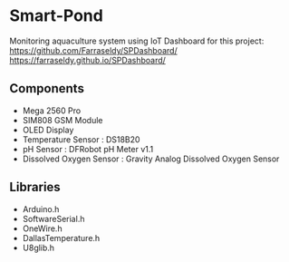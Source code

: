 # Smart-Pond
Monitoring aquaculture system using IoT
Dashboard for this project:
https://github.com/Farraseldy/SPDashboard/
https://farraseldy.github.io/SPDashboard/

## Components
 - Mega 2560 Pro
 - SIM808 GSM Module
 - OLED Display
 - Temperature Sensor      : DS18B20
 - pH Sensor               : DFRobot pH Meter v1.1
 - Dissolved Oxygen Sensor : Gravity Analog Dissolved Oxygen Sensor

## Libraries
 - Arduino.h
 - SoftwareSerial.h
 - OneWire.h            
 - DallasTemperature.h 
 - U8glib.h
